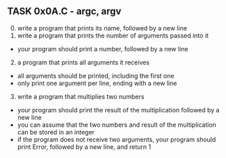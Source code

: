 ## TASK 0x0A.C - argc, argv
  0. write a program that prints its name, followed by a new line
  1. write a program that prints the number of arguments passed into it
   * your program should print a number, followed by a new line
  2. a program that prints all arguments it receives
   * all arguments should be printed, including the first one
   * only print one argument per line, ending with a new line
  3. write a program that multiplies two numbers
   * your program should print the result of the multiplication followed by a new line
   * you can assume that the two numbers and result of the multiplication can be stored in an integer
   * if the program does not receive two arguments, your program should print Error, followed by a new line, and return 1
